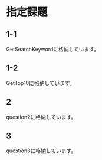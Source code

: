 # 指定課題

## 1-1 
GetSearchKeywordに格納しています。

## 1-2
GetTop10に格納しています。

## 2
question2に格納しています。

## 3
question3に格納しています。
